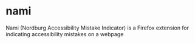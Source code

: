# nami
Nami (Nordburg Accessibility Mistake Indicator) is a Firefox extension for indicating accessibility mistakes on a webpage
